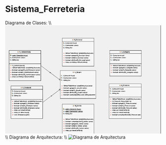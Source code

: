 # Sistema_Ferreteria
Diagrama de Clases:
\\\\
![Diagrama de Clases](https://github.com/AnaCotrado/Sistema_Ferreteria/blob/main/Diagramas/Diagrama%20de%20Clases.png)
\\\\
Diagrama de Arquitectura:
\\\\
![Diagrama de Arquitectura](https://github.com/AnaCotrado/Sistema_Ferreteria/blob/main/Diagramas/DiagramadeArquitectura.png)
